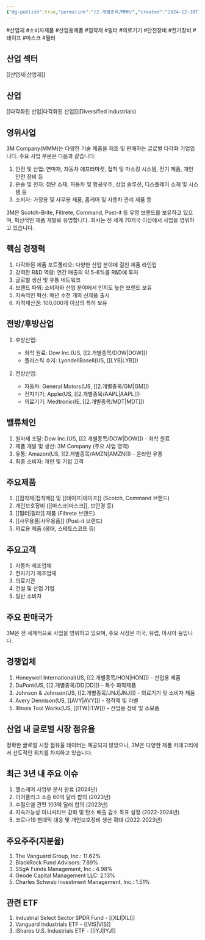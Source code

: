 ```yaml
---
{"dg-publish":true,"permalink":"/2.개별종목/MMM/","created":"2024-12-30T21:06:52.229+09:00","updated":"2025-07-29T21:37:04.918+09:00"}
---
```


#산업재 #소비자제품 #산업용제품 #접착제 #필터 #의료기기 #안전장비 #전기장비 #테이프 #마스크 #필터 

## 산업 섹터

[[산업재\|산업재]]

## 산업

[[다각화된 산업\|다각화된 산업]](Diversified Industrials)

## 영위사업

3M Company(MMM)는 다양한 기술 제품을 제조 및 판매하는 글로벌 다각화 기업입니다. 주요 사업 부문은 다음과 같습니다:

1. 안전 및 산업: 연마재, 자동차 애프터마켓, 접착 및 마스킹 시스템, 전기 제품, 개인 안전 장비 등
2. 운송 및 전자: 첨단 소재, 자동차 및 항공우주, 상업 솔루션, 디스플레이 소재 및 시스템 등
3. 소비자: 가정용 및 사무용 제품, 홈케어 및 자동차 관리 제품 등

3M은 Scotch-Brite, Filtrete, Command, Post-it 등 유명 브랜드를 보유하고 있으며, 혁신적인 제품 개발로 유명합니다. 회사는 전 세계 70개국 이상에서 사업을 영위하고 있습니다.

## 핵심 경쟁력

1. 다각화된 제품 포트폴리오: 다양한 산업 분야에 걸친 제품 라인업
2. 강력한 R&D 역량: 연간 매출의 약 5-6%를 R&D에 투자
3. 글로벌 생산 및 유통 네트워크
4. 브랜드 파워: 소비자와 산업 분야에서 인지도 높은 브랜드 보유
5. 지속적인 혁신: 매년 수천 개의 신제품 출시
6. 지적재산권: 100,000개 이상의 특허 보유

## 전방/후방산업

1. 후방산업:
    
    - 화학 원료: Dow Inc.(US, [[2.개별종목/DOW\|DOW]])
    - 플라스틱 수지: LyondellBasell(US, [[LYB\|LYB]])
    
2. 전방산업:
    
    - 자동차: General Motors(US, [[2.개별종목/GM\|GM]])
    - 전자기기: Apple(US, [[2.개별종목/AAPL\|AAPL]])
    - 의료기기: Medtronic(IE, [[2.개별종목/MDT\|MDT]])
    

## 밸류체인

1. 원자재 조달: Dow Inc.(US, [[2.개별종목/DOW\|DOW]]) - 화학 원료
2. 제품 개발 및 생산: 3M Company (주요 사업 영역)
3. 유통: Amazon(US, [[2.개별종목/AMZN\|AMZN]]) - 온라인 유통
4. 최종 소비자: 개인 및 기업 고객

## 주요제품

1. [[접착제\|접착제]] 및 [[테이프\|테이프]] (Scotch, Command 브랜드)
2. 개인보호장비 ([[마스크\|마스크]], 보안경 등)
3. [[필터\|필터]] 제품 (Filtrete 브랜드)
4. [[사무용품\|사무용품]] (Post-it 브랜드)
5. 의료용 제품 (붕대, 스테토스코프 등)

## 주요고객

1. 자동차 제조업체
2. 전자기기 제조업체
3. 의료기관
4. 건설 및 산업 기업
5. 일반 소비자

## 주요 판매국가

3M은 전 세계적으로 사업을 영위하고 있으며, 주요 시장은 미국, 유럽, 아시아 등입니다.

## 경쟁업체

1. Honeywell International(US, [[2.개별종목/HON\|HON]]) - 산업용 제품
2. DuPont(US, [[2.개별종목/DD\|DD]]) - 특수 화학제품
3. Johnson & Johnson(US, [[2.개별종목/JNJ\|JNJ]]) - 의료기기 및 소비자 제품
4. Avery Dennison(US, [[AVY\|AVY]]) - 접착제 및 라벨
5. Illinois Tool Works(US, [[ITW\|ITW]]) - 산업용 장비 및 소모품

## 산업 내 글로벌 시장 점유율

정확한 글로벌 시장 점유율 데이터는 제공되지 않았으나, 3M은 다양한 제품 카테고리에서 선도적인 위치를 차지하고 있습니다.

## 최근 3년 내 주요 이슈

1. 헬스케어 사업부 분사 완료 (2024년)
2. 이어플러그 소송 60억 달러 합의 (2023년)
3. 수질오염 관련 103억 달러 합의 (2023년)
4. 지속가능성 이니셔티브 강화 및 탄소 배출 감소 목표 설정 (2022-2024년)
5. 코로나19 팬데믹 대응 및 개인보호장비 생산 확대 (2022-2023년)

## 주요주주(지분율)

1. The Vanguard Group, Inc.: 11.62%
2. BlackRock Fund Advisors: 7.89%
3. SSgA Funds Management, Inc.: 4.98%
4. Geode Capital Management LLC: 2.13%
5. Charles Schwab Investment Management, Inc.: 1.51%

## 관련 ETF

1. Industrial Select Sector SPDR Fund - [[XLI\|XLI]]
2. Vanguard Industrials ETF - [[VIS\|VIS]]
3. iShares U.S. Industrials ETF - [[IYJ\|IYJ]]